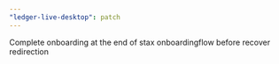 ```yaml
---
"ledger-live-desktop": patch
---
```


Complete onboarding at the end of stax onboardingflow before recover redirection
